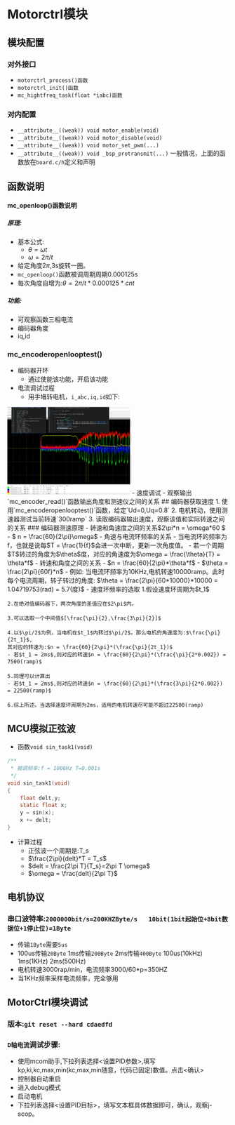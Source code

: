 
# Motorctrl模块
## 模块配置
### 对外接口
-   `motorctrl_process()函数`
-   `motorctrl_init()函数`
-   `mc_hightfreq_task(float *iabc)函数`
### 对内配置
- `__attribute__((weak)) void motor_enable(void)`
- `__attribute__((weak)) void motor_disable(void)`
- `__attribute__((weak)) void motor_set_pwm(...)`
- `__attribute__((weak)) void _bsp_protransmit(...)`
一般情况，上面的函数放在`board.c/h`定义和声明

## 函数说明
#### mc_openloop()函数说明

##### 原理:
- 基本公式:
    - $\theta = \omega t$
    - $\omega = 2 \pi /t$
- 给定角度$2\pi$,3s旋转一圈。
- `mc_openloop()`函数被调周期周期0.000125s
- 每次角度自增为:$\theta = 2\pi/t * 0.000125 * cnt$

##### 功能:
- 可观察函数三相电流
- 编码器角度
- iq,id
### mc_encoderopenlooptest()
- 编码器开环
    - 通过使能该功能，开启该功能
- 电流调试过程
    - 用手堵转电机，`i_abc,iq,id`如下:
<img src="./images/编码器开环效果图.png" alt="编码器开环效果图" width="280" >
- 速度调试
    - 观察输出`mc_encoder_read()`函数输出角度和测速仪之间的关系
## 编码器获取速度
1. 使用`mc_encoderopenlooptest()`函数，给定`Ud=0,Uq=0.8`
2. 电机转动，使用测速器测试当前转速`300ramp`
3. 读取编码器输出速度，观察该值和实际转速之间的关系
### 编码器测速原理
- 转速和角速度之间的关系$2\pi*n = \omega*60 $
    - $ n = \frac{60}{2\pi}\omega$
- 角速与电流环频率的关系
    - 当电流环的频率为f，也就是说每$T = \frac{1}{f}$会进一次中断，更新一次角度值。
    - 若一个周期$T$转过的角度为$\theta$度，对应的角速度为$\omega = \frac{\theta}{T} = \theta*f$
- 转速和角度之间的关系
    - $n = \frac{60}{2\pi}*\theta*f$
    - $\theta = \frac{2\pi}{60f}*n$ 
- 例如:
    当电流环频率为10KHz,电机转速10000ramp。此时每个电流周期，转子转过的角度:
        $\theta = \frac{2\pi}{60*10000}*10000 = 1.04719753(rad) = 5.7(度)$
- 速度环频率的选取
    1.假设速度环周期为$t_1$
    
    2.在绝对值编码器下，两次角度的差值应在$2\pi$内。
    
    3.可以选取一个中间值$[\frac{\pi}{2},\frac{3\pi}{2}]$
    
    4.以$\pi/2$为例，当电机在$t_1$内转过$\pi/2$。那么电机的角速度为:$\frac{\pi}{2t_1}$,
    其对应的转速为:$n = \frac{60}{2\pi}*(\frac{\pi}{2t_1})$
    - 若$t_1 = 2ms$,则对应的转速$n = \frac{60}{2\pi}*(\frac{\pi}{2*0.002}) = 7500(ramp)$ 

    5.同理可以计算出
    - 若$t_1 = 2ms$,则对应的转速$n = \frac{60}{2\pi}*(\frac{3\pi}{2*0.002}) = 22500(ramp)$

    6.综上所述。当选择速度环周期为2ms，适用的电机转速尽可能不超过22500(ramp)
## MCU模拟正弦波
- 函数`void sin_task1(void)`
```C
/**
 * 被调频率:f = 1000Hz T=0.001s 
 */
void sin_task1(void)
{
    float delt,y;
    static float x;
    y = sin(x);
    x += delt; 
}
```
- 计算过程
    - 正弦波一个周期是:T_s
    - $\frac{2\pi}{delt}*T = T_s$ 
    - $delt = \frac{2\pi T}{T_s}=2\pi T \omega$
    - $\omega = \frac{delt}{2\pi T}$
## 电机协议
### 串口波特率:`2000000bit/s=200KHZByte/s   10bit(1bit起始位+8bit数据位+1停止位)=1Byte`
- 传输`1Byte`需要`5us`
- 100us传输`20Byte` 1ms传输`200Byte` 2ms传输`400Byte`   100us(10kHz) 1ms(1KHz) 2ms(500Hz)
- 电机转速3000rap/min，电流频率3000/60*p=350HZ
- 当1KHz频率采样电流频率，完全够用

## MotorCtrl模块调试
### 版本:`git reset --hard cdaedfd`
### `D轴电流`调试步骤:
- 使用mcom助手,下拉列表选择<设置PID参数>,填写kp,ki,kc,max,min(kc,max,min随意，代码已固定)数值。点击<确认>
- 控制器自动重启
- 进入debug模式
- 启动电机
- 下拉列表选择<设置PID目标>，填写文本框具体数据即可，确认，观察j-scop。